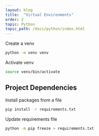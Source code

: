 ```yaml
---
layout: blog
title:  "Virtual Environments"
order: 2
topic: Python
topic_path: /docs/python/index.html
---
```

Create a venv
```bash
python -m venv venv
```

Activate venv
```bash
source venv/bin/activate
```

## Project Dependencies

Install packages from a file
```bash
pip install -r requirements.txt
```

Update requirements file
```bash
python -m pip freeze > requirements.txt
```